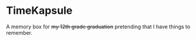# TimeKapsule
A memory box for ~~my 12th grade graduation~~ pretending that I have things to remember.
